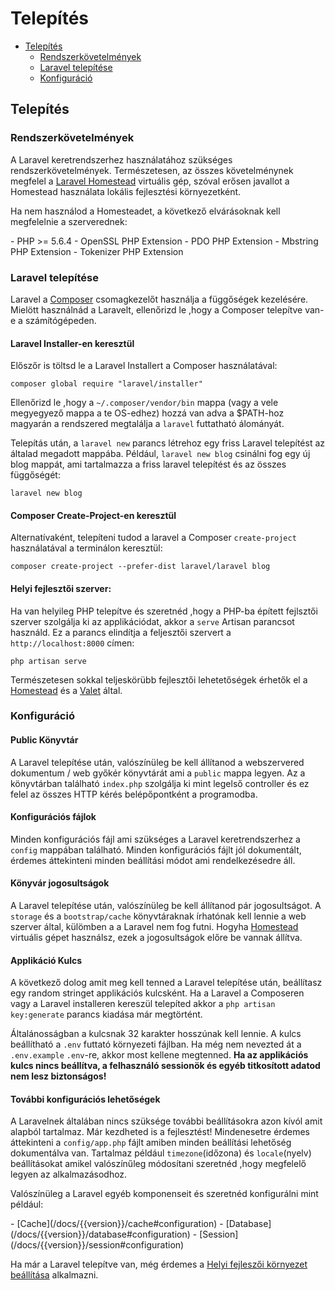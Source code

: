 # Telepítés

- [Telepítés](#installation)
    - [Rendszerkövetelmények](#server-requirements)
    - [Laravel telepítése](#installing-laravel)
    - [Konfiguráció](#configuration)

<a name="installation"></a>
## Telepítés

<a name="server-requirements"></a>
### Rendszerkövetelmények

A Laravel keretrendszerhez használatához szükséges rendszerkövetelmények. Természetesen, az összes követelménynek megfelel a [Laravel Homestead](/docs/{{version}}/homestead) virtuális gép,
szóval erősen javallot a Homestead használata lokális fejlesztési környezetként.

Ha nem használod a Homesteadet, a következő elvárásoknak kell megfelelnie a szerverednek:

<div class="content-list" markdown="1">
- PHP >= 5.6.4
- OpenSSL PHP Extension
- PDO PHP Extension
- Mbstring PHP Extension
- Tokenizer PHP Extension
</div>

<a name="installing-laravel"></a>
### Laravel telepítése

Laravel a [Composer](http://getcomposer.org) csomagkezelőt használja a függőségek kezelésére. Mielött használnád a Laravelt, ellenőrizd le ,hogy a Composer telepítve van-e a számítógépeden.

#### Laravel Installer-en keresztül

Előszőr is töltsd le a Laravel Installert a Composer használatával:

    composer global require "laravel/installer"

Ellenőrizd le ,hogy a  `~/.composer/vendor/bin` mappa (vagy a vele megyegyező mappa a te OS-edhez)  hozzá van adva a $PATH-hoz magyarán a rendszered megtalálja a `laravel` futtatható álományát.

Telepítás után, a `laravel new` parancs létrehoz egy friss Laravel telepítést az általad megadott mappába. Például, `laravel new blog` csinálni fog egy új blog mappát, ami tartalmazza a friss laravel telepítést és az összes függőségét:

    laravel new blog

#### Composer Create-Project-en keresztül

Alternatívaként, telepíteni tudod a laravel a Composer `create-project` használatával a terminálon keresztül:

    composer create-project --prefer-dist laravel/laravel blog

#### Helyi fejlesztői szerver:

Ha van helyileg PHP telepítve és szeretnéd ,hogy a PHP-ba épített fejlsztői szerver szolgálja ki az applikációdat, akkor a `serve` Artisan parancsot használd. Ez a parancs elindítja a feljesztői szervert a `http://localhost:8000` címen:

    php artisan serve

Természetesen sokkal teljeskörübb fejlesztői lehetetőségek érhetők el a  [Homestead](/docs/{{version}}/homestead) és a  [Valet](/docs/{{version}}/valet) által.

<a name="configuration"></a>
### Konfiguráció

#### Public Könyvtár

A Laravel telepítése után, valószínüleg be kell állítanod a webszervered dokumentum / web győkér könyvtárát ami a `public` mappa legyen. Az a könyvtárban található `index.php`  szolgálja ki mint legelső controller és ez felel az összes HTTP kérés belépőpontként a programodba.

#### Konfigurációs fájlok

Minden konfigurációs fájl ami szükséges a Laravel keretrendszerhez a `config` mappában található. Minden konfigurációs fájlt jól dokumentált, érdemes áttekinteni minden beállítási módot ami rendelkezésedre áll.

#### Könyvár jogosultságok

A Laravel telepítése után, valószínüleg be kell állítanod pár jogosultságot. A `storage` és a `bootstrap/cache` könyvtáraknak írhatónak kell lennie a web szerver által, külömben a a Laravel nem fog futni. Hogyha [Homestead](/docs/{{version}}/homestead) virtuális gépet használsz, ezek a jogosultságok előre be vannak állítva.

#### Applikáció Kulcs

A következő dolog amit meg kell tenned a Laravel telepítése után, beállítasz egy random stringet applikációs kulcsként. Ha a Laravel a Composeren vagy a Laravel installeren kereszül telepíted akkor a `php artisan key:generate` parancs kiadása már megtörtént.

Általánosságban a kulcsnak 32 karakter hosszúnak kell lennie.  A kulcs beállítható a  `.env` futtató környezeti fájlban. Ha még nem nevezted át a `.env.example`  `.env`-re, akkor most kellene megtenned. **Ha az applikációs kulcs nincs beállítva, a felhasználó sessionök és egyéb titkosított adatod nem lesz biztonságos!**

#### További konfigurációs lehetőségek

A Laravelnek általában nincs szüksége további beállításokra azon kívól amit alapból tartalmaz. Már kezdheted is a fejlesztést! Mindenesetre érdemes áttekinteni a `config/app.php` fájlt amiben minden beállítási lehetőség dokumentálva van. Tartalmaz például `timezone`(időzona) és `locale`(nyelv) beállításokat amikel valószínűleg módosítani szeretnéd ,hogy megfelelő legyen az alkalmazásodhoz.

Valószínüleg a Laravel egyéb komponenseit és szeretnéd konfigurálni mint például:

<div class="content-list" markdown="1">
- [Cache](/docs/{{version}}/cache#configuration)
- [Database](/docs/{{version}}/database#configuration)
- [Session](/docs/{{version}}/session#configuration)
</div>

Ha már a Laravel telepítve van, még érdemes a [Helyi fejleszői környezet beállítása](/docs/{{version}}/configuration#environment-configuration) alkalmazni.
